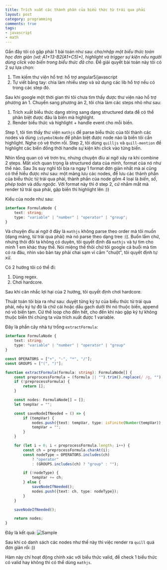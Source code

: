 ```yaml
---
title: Trích xuất các thành phần của biểu thức từ trái qua phải
layout: post
category: programming
comments: true
tags:
- javascript
- math
---
```


Gần đây tôi có gặp phải 1 bài toán như sau: *cho/nhập một biểu thức toán học đơn giản (vd: **A1+13-B2*(A1+C5)**), highlight và trigger sự kiện nếu người dùng click vào biến trong biểu thức đã cho*.
Để giải quyết bài toán này tôi có 2 sự lựa chọn:
1. Tìm kiếm thư viện hổ trợ: hổ trợ angular5/javascript
2. Tự viết bằng tay: chia làm nhiều step và sử dụng các lib hổ trợ nếu có trong các step đó.

Sau khi google một thời gian thì tôi chưa tìm thấy được thư viện nào hổ trợ phương án 1. Chuyển sang phương án 2, tôi chia làm các steps nhỏ như sau:
1. Trích xuất biểu thức dạng string sang dạng structured data để có thể phân biệt được đâu là biến mà highlight.
2. Render biểu thức và highlight + handle event cho mỗi biến.

Step 1, tôi tìm thấy thư viện `mathjs` để parse biểu thức của tôi thành các nodes và dùng `isSymbolNode` để phân biệt được node nào là biến tôi cần highlight. Nghe có vẻ thơm rồi.
Step 2, tôi dùng `quilljs` và `quill-mention` để highlight các biến đồng thời handle sự kiện khi click vào từng biến.

Nhìn tổng quan có vẻ trơn tru, nhưng chuyện đíu ai ngờ xảy ra khi combine 2 steps. Mắt xích quan trọng là structured data của mình, format của nó như thế nào. Sau 3s suy nghỉ tôi bịa ra ngay 1 format đơn giản nhất mà ai cũng có thể hiểu được như sau: một mảng lưu các nodes, để lưu các thành phần của biểu thức từ trái qua phải, thành phần của node gồm 4 loại là *biến*, *số*, *phép toán* và *dấu ngoặc*. Với format này thì ở step 2, cứ nhắm mắt mà render từ trái qua phải, gặp biến thì highlight lên :))

Kiểu của node như sau:
```ts
interface FormulaNode {
	text: string;
	type: "variable" | "number" | "operator" | "group";
}
```

Và chuyện đíu ai ngờ ở đây là `mathjs` không parse theo order mà tôi muốn (dạng mảng, từ trái qua phải) mà nó parse theo dạng tree :((. Buồn lắm chứ, nhưng thôi đôi ta không có duyên, tôi quyết định đá `mathjs` và tự tìm cho mình 1 em khác thay thế. Nói miệng thế thôi chứ tôi google cả buổi mà tìm có ra đâu, nhìn vào bàn tay phải chai sạm vì cầm "chuột", tôi quyết định tự xử.

Có 2 hướng tôi có thể đi:
1. Dùng regex.
2. Chơi hardcore.

Sau khi cân nhắc lợi hại của 2 hướng, tôi quyết định chơi hardcore.

Thuật toán tôi bịa ra như sau: duyệt từng ký tự của biểu thức từ trái qua phải, nếu ký tự đó là chữ cái hoặc dấu gạch dưới thì nó thuộc biến, append nó vô biến tạm. Cứ thế loop cho đến hết, cho đến khi nào gặp ký tự không thuộc biến thì chúng ta vừa trích xuất được 1 variable.

Đây là phần cây nhà tự trồng  `extractFormula`:
```ts
interface FormulaNode {
    text: string;
    type: "variable" | "number" | "operator" | "group"
}

const OPERATORS = ["+", "-", "*", "/"];
const GROUPS = ["(", ")"];

function extractFormula(formula: string): FormulaNode[] {
    const preprocessFormula = (formula || "").trim().replace(/ /g, "");
    if (!preprocessFormula) {
        return [];
    }

    const nodes: FormulaNode[] = [];
    let tempVar = "";

    const saveNodeIfNeeded = () => {
        if (tempVar) {
            nodes.push({text: tempVar, type: isFinite(Number(tempVar)) ? "number" : "variable"});
            tempVar = "";
        }
    }

    for (let i = 0; i < preprocessFormula.length; i++) {
        const ch = preprocessFormula.charAt(i);
        const nodeType = OPERATORS.includes(ch)
            ? "operator"
            : (GROUPS.includes(ch) ? "group" : "");

        if (!nodeType) {
            tempVar += ch;
        } else {
            saveNodeIfNeeded();
            nodes.push({text: ch, type: nodeType});
        }
    }

    saveNodeIfNeeded();

    return nodes;
}
```

Đây là kết quả:
![Sample](https://1.bp.blogspot.com/-qACHY_HSknM/X18z3jbK5DI/AAAAAAAAcvA/uRlY6gyvsL4ZlvzeGV7NNKN7QoVtuKH_gCLcBGAsYHQ/s0/Capture.PNG)

Sau khi có danh sách các nodes như thế này thì việc render ra `quill` quá đơn giản rồi :))

Hàm này chỉ hoạt động chính xác với biểu thức valid, để check 1 biểu thức có valid hay không thì có thể dùng `mathjs`.
